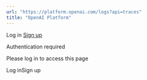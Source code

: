 ```yaml
---
url: "https://platform.openai.com/logs?api=traces"
title: "OpenAI Platform"
---
```


Log in [Sign up](https://platform.openai.com/signup)

Authentication required

Please log in to access this page

Log inSign up